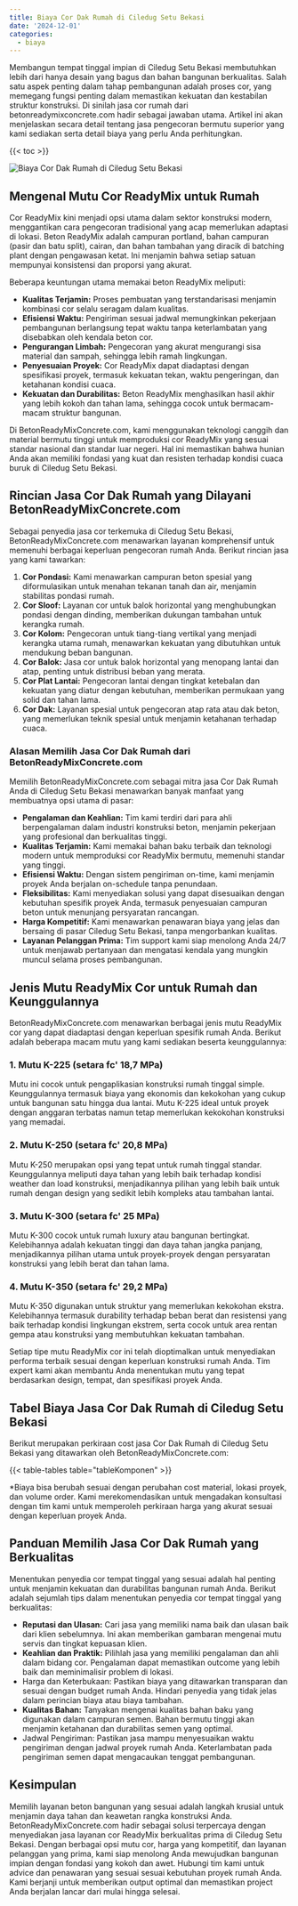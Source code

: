 ```yaml
---
title: Biaya Cor Dak Rumah di Ciledug Setu Bekasi
date: '2024-12-01'
categories:
  - biaya
---
```


Membangun tempat tinggal impian di Ciledug Setu Bekasi membutuhkan lebih dari hanya desain yang bagus dan bahan bangunan berkualitas. Salah satu aspek penting dalam tahap pembangunan adalah proses cor, yang memegang fungsi penting dalam memastikan kekuatan dan kestabilan struktur konstruksi. Di sinilah jasa cor rumah dari betonreadymixconcrete.com hadir sebagai jawaban utama. Artikel ini akan menjelaskan secara detail tentang jasa pengecoran bermutu superior yang kami sediakan serta detail biaya yang perlu Anda perhitungkan.

{{< toc >}}

![Biaya Cor Dak Rumah di Ciledug Setu Bekasi](https://betoncor8.github.io/cor/harga-beton-readymix-concrete%20(3).png)

## Mengenal Mutu Cor ReadyMix untuk Rumah

Cor ReadyMix kini menjadi opsi utama dalam sektor konstruksi modern, menggantikan cara pengecoran tradisional yang acap memerlukan adaptasi di lokasi. Beton ReadyMix adalah campuran portland, bahan campuran (pasir dan batu split), cairan, dan bahan tambahan yang diracik di batching plant dengan pengawasan ketat. Ini menjamin bahwa setiap satuan mempunyai konsistensi dan proporsi yang akurat.

Beberapa keuntungan utama memakai beton ReadyMix meliputi:

- **Kualitas Terjamin:** Proses pembuatan yang terstandarisasi menjamin kombinasi cor selalu seragam dalam kualitas.
- **Efisiensi Waktu:** Pengiriman sesuai jadwal memungkinkan pekerjaan pembangunan berlangsung tepat waktu tanpa keterlambatan yang disebabkan oleh kendala beton cor.
- **Pengurangan Limbah:** Pengecoran yang akurat mengurangi sisa material dan sampah, sehingga lebih ramah lingkungan.
- **Penyesuaian Proyek:** Cor ReadyMix dapat diadaptasi dengan spesifikasi proyek, termasuk kekuatan tekan, waktu pengeringan, dan ketahanan kondisi cuaca.
- **Kekuatan dan Durabilitas:** Beton ReadyMix menghasilkan hasil akhir yang lebih kokoh dan tahan lama, sehingga cocok untuk bermacam-macam struktur bangunan.

Di BetonReadyMixConcrete.com, kami menggunakan teknologi canggih dan material bermutu tinggi untuk memproduksi cor ReadyMix yang sesuai standar nasional dan standar luar negeri. Hal ini memastikan bahwa hunian Anda akan memiliki fondasi yang kuat dan resisten terhadap kondisi cuaca buruk di Ciledug Setu Bekasi.

## Rincian Jasa Cor Dak Rumah yang Dilayani BetonReadyMixConcrete.com

Sebagai penyedia jasa cor terkemuka di Ciledug Setu Bekasi, BetonReadyMixConcrete.com menawarkan layanan komprehensif untuk memenuhi berbagai keperluan pengecoran rumah Anda. Berikut rincian jasa yang kami tawarkan:

1. **Cor Pondasi:** Kami menawarkan campuran beton spesial yang diformulasikan untuk menahan tekanan tanah dan air, menjamin stabilitas pondasi rumah.
2. **Cor Sloof:** Layanan cor untuk balok horizontal yang menghubungkan pondasi dengan dinding, memberikan dukungan tambahan untuk kerangka rumah.
3. **Cor Kolom:** Pengecoran untuk tiang-tiang vertikal yang menjadi kerangka utama rumah, menawarkan kekuatan yang dibutuhkan untuk mendukung beban bangunan.
4. **Cor Balok:** Jasa cor untuk balok horizontal yang menopang lantai dan atap, penting untuk distribusi beban yang merata.
5. **Cor Plat Lantai:** Pengecoran lantai dengan tingkat ketebalan dan kekuatan yang diatur dengan kebutuhan, memberikan permukaan yang solid dan tahan lama.
6. **Cor Dak:** Layanan spesial untuk pengecoran atap rata atau dak beton, yang memerlukan teknik spesial untuk menjamin ketahanan terhadap cuaca.

### Alasan Memilih Jasa Cor Dak Rumah dari BetonReadyMixConcrete.com

Memilih BetonReadyMixConcrete.com sebagai mitra jasa Cor Dak Rumah Anda di Ciledug Setu Bekasi menawarkan banyak manfaat yang membuatnya opsi utama di pasar:

- **Pengalaman dan Keahlian:** Tim kami terdiri dari para ahli berpengalaman dalam industri konstruksi beton, menjamin pekerjaan yang profesional dan berkualitas tinggi.
- **Kualitas Terjamin:** Kami memakai bahan baku terbaik dan teknologi modern untuk memproduksi cor ReadyMix bermutu, memenuhi standar yang tinggi.
- **Efisiensi Waktu:** Dengan sistem pengiriman on-time, kami menjamin proyek Anda berjalan on-schedule tanpa penundaan.
- **Fleksibilitas:** Kami menyediakan solusi yang dapat disesuaikan dengan kebutuhan spesifik proyek Anda, termasuk penyesuaian campuran beton untuk menunjang persyaratan rancangan.
- **Harga Kompetitif:** Kami menawarkan penawaran biaya yang jelas dan bersaing di pasar Ciledug Setu Bekasi, tanpa mengorbankan kualitas.
- **Layanan Pelanggan Prima:** Tim support kami siap menolong Anda 24/7 untuk menjawab pertanyaan dan mengatasi kendala yang mungkin muncul selama proses pembangunan.

## Jenis Mutu ReadyMix Cor untuk Rumah dan Keunggulannya

BetonReadyMixConcrete.com menawarkan berbagai jenis mutu ReadyMix cor yang dapat diadaptasi dengan keperluan spesifik rumah Anda. Berikut adalah beberapa macam mutu yang kami sediakan beserta keunggulannya:

### 1\. Mutu K-225 (setara fc' 18,7 MPa)

Mutu ini cocok untuk pengaplikasian konstruksi rumah tinggal simple. Keunggulannya termasuk biaya yang ekonomis dan kekokohan yang cukup untuk bangunan satu hingga dua lantai. Mutu K-225 ideal untuk proyek dengan anggaran terbatas namun tetap memerlukan kekokohan konstruksi yang memadai.

### 2\. Mutu K-250 (setara fc' 20,8 MPa)

Mutu K-250 merupakan opsi yang tepat untuk rumah tinggal standar. Keunggulannya meliputi daya tahan yang lebih baik terhadap kondisi weather dan load konstruksi, menjadikannya pilihan yang lebih baik untuk rumah dengan design yang sedikit lebih kompleks atau tambahan lantai.

### 3\. Mutu K-300 (setara fc' 25 MPa)

Mutu K-300 cocok untuk rumah luxury atau bangunan bertingkat. Kelebihannya adalah kekuatan tinggi dan daya tahan jangka panjang, menjadikannya pilihan utama untuk proyek-proyek dengan persyaratan konstruksi yang lebih berat dan tahan lama.

### 4\. Mutu K-350 (setara fc' 29,2 MPa)

Mutu K-350 digunakan untuk struktur yang memerlukan kekokohan ekstra. Kelebihannya termasuk durability terhadap beban berat dan resistensi yang baik terhadap kondisi lingkungan ekstrem, serta cocok untuk area rentan gempa atau konstruksi yang membutuhkan kekuatan tambahan.

Setiap tipe mutu ReadyMix cor ini telah dioptimalkan untuk menyediakan performa terbaik sesuai dengan keperluan konstruksi rumah Anda. Tim expert kami akan membantu Anda menentukan mutu yang tepat berdasarkan design, tempat, dan spesifikasi proyek Anda.

## Tabel Biaya Jasa Cor Dak Rumah di Ciledug Setu Bekasi

Berikut merupakan perkiraan cost jasa Cor Dak Rumah di Ciledug Setu Bekasi yang ditawarkan oleh BetonReadyMixConcrete.com:

{{< table-tables table="tableKomponen" >}}

\*Biaya bisa berubah sesuai dengan perubahan cost material, lokasi proyek, dan volume order. Kami merekomendasikan untuk mengadakan konsultasi dengan tim kami untuk memperoleh perkiraan harga yang akurat sesuai dengan keperluan proyek Anda.

## Panduan Memilih Jasa Cor Dak Rumah yang Berkualitas

Menentukan penyedia cor tempat tinggal yang sesuai adalah hal penting untuk menjamin kekuatan dan durabilitas bangunan rumah Anda. Berikut adalah sejumlah tips dalam menentukan penyedia cor tempat tinggal yang berkualitas:

- **Reputasi dan Ulasan:** Cari jasa yang memiliki nama baik dan ulasan baik dari klien sebelumnya. Ini akan memberikan gambaran mengenai mutu servis dan tingkat kepuasan klien.
- **Keahlian dan Praktik:** Pilihlah jasa yang memiliki pengalaman dan ahli dalam bidang cor. Pengalaman dapat memastikan outcome yang lebih baik dan meminimalisir problem di lokasi.
- Harga dan Keterbukaan: Pastikan biaya yang ditawarkan transparan dan sesuai dengan budget rumah Anda. Hindari penyedia yang tidak jelas dalam perincian biaya atau biaya tambahan.
- **Kualitas Bahan:** Tanyakan mengenai kualitas bahan baku yang digunakan dalam campuran semen. Bahan bermutu tinggi akan menjamin ketahanan dan durabilitas semen yang optimal.
- Jadwal Pengiriman: Pastikan jasa mampu menyesuaikan waktu pengiriman dengan jadwal proyek rumah Anda. Keterlambatan pada pengiriman semen dapat mengacaukan tenggat pembangunan.

## Kesimpulan

Memilih layanan beton bangunan yang sesuai adalah langkah krusial untuk menjamin daya tahan dan keawetan rangka konstruksi Anda. BetonReadyMixConcrete.com hadir sebagai solusi terpercaya dengan menyediakan jasa layanan cor ReadyMix berkualitas prima di Ciledug Setu Bekasi. Dengan berbagai opsi mutu cor, harga yang kompetitif, dan layanan pelanggan yang prima, kami siap menolong Anda mewujudkan bangunan impian dengan fondasi yang kokoh dan awet. Hubungi tim kami untuk advice dan penawaran yang sesuai sesuai kebutuhan proyek rumah Anda. Kami berjanji untuk memberikan output optimal dan memastikan project Anda berjalan lancar dari mulai hingga selesai.
